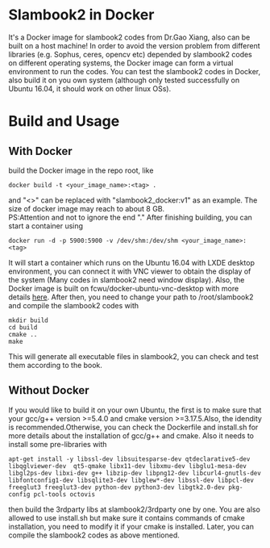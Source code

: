 # Slambook2 in Docker
It's a Docker image for slambook2 codes from Dr.Gao Xiang, also can be built on a host machine!
In order to avoid the version problem from different libraries (e.g. Sophus, ceres, opencv etc) depended by slambook2 codes on different operating systems, the Docker image can form a virtual environment to run the codes. You can test the slambook2 codes in Docker, also build it on you own system (although only tested successfully on Ubuntu 16.04, it should work on other linux OSs).
# Build and Usage
## With Docker
build the Docker image in the repo root, like
```
docker build -t <your_image_name>:<tag> .
```
and "<>" can be replaced with "slambook2_docker:v1" as an example. The size of docker image may reach to about 8 GB.  
PS:Attention and not to ignore the end "."
After finishing building, you can start a container using
```
docker run -d -p 5900:5900 -v /dev/shm:/dev/shm <your_image_name>:<tag>
```
It will start a container which runs on the Ubuntu 16.04 with LXDE desktop environment, you can connect it with VNC viewer to obtain the display of the system (Many codes in slambook2 need window display). Also, the Docker image is built on fcwu/docker-ubuntu-vnc-desktop with more details [here](https://github.com/fcwu/docker-ubuntu-vnc-desktop).
After then, you need to change your path to /root/slambook2 and compile the slambook2 codes with
```
mkdir build
cd build
cmake ..
make
```
This will generate all executable files in slambook2, you can check and test them according to the book.
## Without Docker
If you would like to build it on your own Ubuntu, the first is to make sure that your gcc/g++ version >=5.4.0 and cmake version >=3.17.5.Also, the idendity is recommended.Otherwise, you can check the Dockerfile and install.sh for more details about the installation of gcc/g++ and cmake. Also it needs to install some pre-libraries with
```
apt-get install -y libssl-dev libsuitesparse-dev qtdeclarative5-dev libqglviewer-dev  qt5-qmake libx11-dev libxmu-dev libglu1-mesa-dev libgl2ps-dev libxi-dev g++ libzip-dev libpng12-dev libcurl4-gnutls-dev libfontconfig1-dev libsqlite3-dev libglew*-dev libssl-dev libpcl-dev freeglut3 freeglut3-dev python-dev python3-dev libgtk2.0-dev pkg-config pcl-tools octovis
```
then build the 3rdparty libs at slambook2/3rdparty one by one. You are also allowed to use install.sh but make sure it contains commands of cmake installation, you need to modify it if your cmake is installed. Later, you can compile the slambook2 codes as above mentioned.
